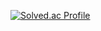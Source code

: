 [![Solved.ac Profile](http://mazassumnida.wtf/api/v2/generate_badge?boj=seomg1227)](https://solved.ac/seomg1227)
